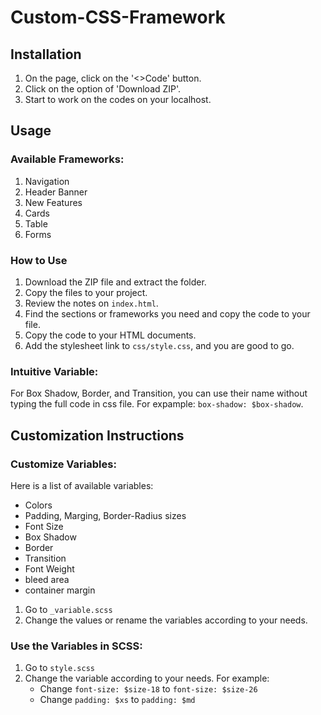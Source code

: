 # Custom-CSS-Framework

## Installation

1. On the page, click on the '<>Code' button.
2. Click on the option of 'Download ZIP'.
3. Start to work on the codes on your localhost.

## Usage

### Available Frameworks:

1. Navigation
2. Header Banner
3. New Features
4. Cards
5. Table
6. Forms

### How to Use

1. Download the ZIP file and extract the folder.
2. Copy the files to your project.
3. Review the notes on `index.html`.
4. Find the sections or frameworks you need and copy the code to your file.
5. Copy the code to your HTML documents.
6. Add the stylesheet link to `css/style.css`, and you are good to go.

### Intuitive Variable:

For Box Shadow, Border, and Transition, you can use their name without typing the full code in css file.
For expample: `box-shadow: $box-shadow`.

## Customization Instructions

### Customize Variables:

Here is a list of available variables:

- Colors
- Padding, Marging, Border-Radius sizes
- Font Size
- Box Shadow
- Border
- Transition
- Font Weight
- bleed area
- container margin

1. Go to `_variable.scss`
2. Change the values or rename the variables according to your needs.

### Use the Variables in SCSS:

1. Go to `style.scss`
2. Change the variable according to your needs. For example:
   - Change `font-size: $size-18` to `font-size: $size-26`
   - Change `padding: $xs` to `padding: $md`
